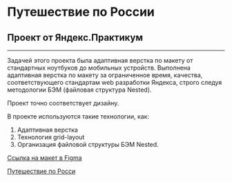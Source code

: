 # Путешествие по России
## Проект от Яндекс.Практикум

---------------------------------

Задачей этого проекта была адаптивная верстка по макету от стандартных ноутбуков до мобильных устройств.
Выполнена адаптивная верстка по макету за ограниченное время, качества, соответствующего стандартам web разработки Яндекса, строго следуя методологии БЭМ (файловая структура Nested).

Проект точно соответствует дизайну.

В проекте используются такие технологии, как:

1. Адаптивная верстка 
2. Технология grid-layout 
3. Организация файловой структуры БЭМ Nested.


[Ссылка на макет в Figma](https://www.figma.com/file/5S2WSbEFL6awjVWJ0NWL8Q/Sprint-3_-Russia-_-desktop-mobile?node-id=28503%3A0)

[Путешествие по Росси](https://aslan-inalov.github.io/russian-travel/)
